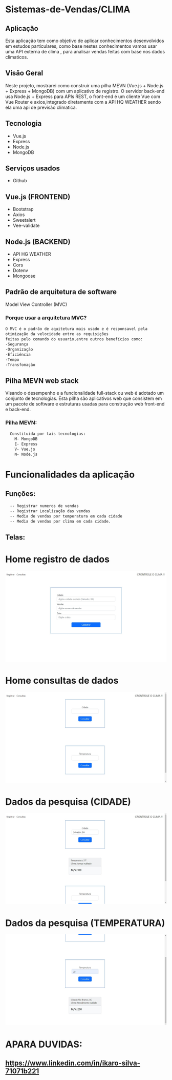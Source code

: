 # Sistemas-de-Vendas/CLIMA

## Aplicação
  Esta aplicação tem como objetivo de aplicar conhecimentos desenvolvidos em estudos particulares,
  como base nestes conhecimentos vamos usar uma API externa de clima , para analisar vendas feitas com base nos dados climaticos.
  
## Visão Geral
  Neste projeto, mostrarei como construir uma pilha MEVN (Vue.js + Node.js + Express + MongoDB) com um aplicativo de registro. 
  O servidor back-end usa Node.js + Express para APIs REST, o front-end é um cliente Vue com Vue Router e axios,integrado diretamente 
  com a API HQ WEATHER sendo ela uma api de previsão climatica.
  
## Tecnologia

  * Vue.js
  * Express
  * Node.js
  * MongoDB

## Serviços usados 

* Github

## Vue.js (FRONTEND)

  * Bootstrap
  * Axios
  * Sweetalert
  * Vee-validate

## Node.js (BACKEND)
 * API HG WEATHER
 * Express
 * Cors
 * Dotenv
 * Mongoose
 
## Padrão de arquitetura de software
  Model View Controller (MVC)
  
   ### Porque usar a arquitetura MVC?
    O MVC é o padrão de aquitetura mais usado e é responsavel pela otimização da velocidade entre as requisições
    feitas pelo comando do usuario,entre outros benefícios como:
    -Segurança
    -Organização
    -Eficiência
    -Tempo
    -Transfomação
    
 ## Pilha MEVN web stack
  Visando o desempenho e a funcionalidade full-stack ou web é adotado um conjunto de tecnologias.
  Esta pilha são aplicativos web que consistem em um pacote de software e estruturas usadas para 
  construção web front-end e back-end.
  
  ### Pilha MEVN:
      Constituida por tais tecnologias:
        M- MongoDB
        E- Express
        V- Vue.js
        N- Node.js
        
  # Funcionalidades da aplicação
  
   ## Funções:
      -- Registrar numeros de vendas 
      -- Registrar Localização das vendas 
      -- Media de vendas por temperatura em cada cidade
      -- Media de vendas por clima em cada cidade.
      
## Telas:
  # Home registro de dados 
  ![homeRegister](https://github.com/Ikaro-silva/Sistemas-de-Vendas/blob/main/img/homeRegister.jpeg)
  
  # Home consultas de dados
  ![homeRegister](https://github.com/Ikaro-silva/Sistemas-de-Vendas/blob/main/img/homeConsult.jpeg)
  
  # Dados da pesquisa (CIDADE)
  ![homeRegister](https://github.com/Ikaro-silva/Sistemas-de-Vendas/blob/main/img/consultCity.jpeg)
  
  # Dados da pesquisa (TEMPERATURA)
  ![homeRegister](https://github.com/Ikaro-silva/Sistemas-de-Vendas/blob/main/img/consultTemperature.jpeg)
  
  
# APARA DUVIDAS:
  ## https://www.linkedin.com/in/ikaro-silva-71071b221
  
  
